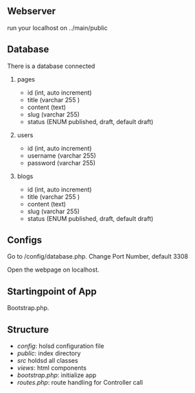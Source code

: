 ## Webserver
run your localhost on ../main/public

## Database
There is a database connected

1. pages
    - id (int, auto increment)
    - title (varchar 255 )
    - content (text)
    - slug (varchar 255)
    - status (ENUM published, draft, default  draft)

2. users
    - id (int, auto increment)
    - username (varchar 255)
    - password (varchar 255)

3. blogs
    - id (int, auto increment)
    - title (varchar 255 )
    - content (text)
    - slug (varchar 255)
    - status (ENUM published, draft, default  draft)
## Configs
Go to /config/database.php.
Change Port Number, default 3308

Open the webpage on localhost.

## Startingpoint of App
Bootstrap.php.
## Structure

- *config*: holsd configuration file
- *public*: index directory
- *src* holdsd all classes
- *views*: html components
- *bootstrap.php*: initialize app
- *routes.php*: route handling for Controller call